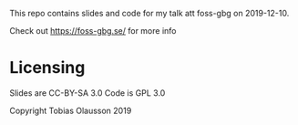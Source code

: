 This repo contains slides and code for my talk att foss-gbg on 2019-12-10.

Check out https://foss-gbg.se/ for more info

# Licensing
Slides are CC-BY-SA 3.0
Code is GPL 3.0

Copyright Tobias Olausson 2019
